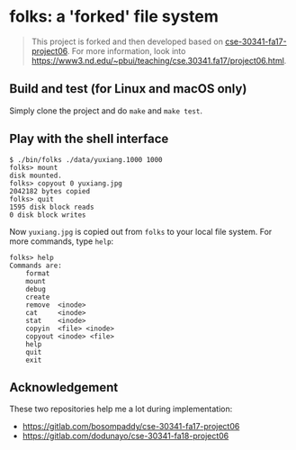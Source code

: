 # folks: a 'forked' file system

> This project is forked and then developed based on [cse-30341-fa17-project06](https://gitlab.com/nd-cse-30341-fa17/cse-30341-fa17-project06). For more information, look into https://www3.nd.edu/~pbui/teaching/cse.30341.fa17/project06.html.

## Build and test (for Linux and macOS only)

Simply clone the project and do `make` and `make test`.

## Play with the shell interface

```shell
$ ./bin/folks ./data/yuxiang.1000 1000
folks> mount 
disk mounted.
folks> copyout 0 yuxiang.jpg
2042182 bytes copied
folks> quit
1595 disk block reads
0 disk block writes
```

Now `yuxiang.jpg` is copied out from `folks` to your local file system. For more commands, type `help`:

```shell
folks> help
Commands are:
    format
    mount
    debug
    create
    remove  <inode>
    cat     <inode>
    stat    <inode>
    copyin  <file> <inode>
    copyout <inode> <file>
    help
    quit
    exit
```

## Acknowledgement

These two repositories help me a lot during implementation:

- https://gitlab.com/bosompaddy/cse-30341-fa17-project06
- https://gitlab.com/dodunayo/cse-30341-fa18-project06
